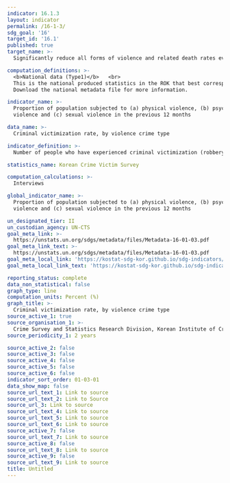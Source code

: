 ```yaml
---
indicator: 16.1.3
layout: indicator
permalink: /16-1-3/
sdg_goal: '16'
target_id: '16.1'
published: true
target_name: >-
  Significantly reduce all forms of violence and related death rates everywhere

computation_definitions: >-
  <b>National data (Type1)</b>   <br>
  This is the national produced statistics in the ROK that best corresponds to the definition of UN SDGs indicators. <br>
  Download the national metadata file for more information.

indicator_name: >-
  Proportion of population subjected to (a) physical violence, (b) psychological
  violence and (c) sexual violence in the previous 12 months

data_name: >-
  Criminal victimization rate, by violence crime type 

indicator_definition: >-
  Number of people who have experienced criminal victimization (robbery, assault, sexual violence, harassment) 

statistics_name: Korean Crime Victim Survey

computation_calculations: >-
  Interviews

global_indicator_name: >-
  Proportion of population subjected to (a) physical violence, (b) psychological
  violence and (c) sexual violence in the previous 12 months

un_designated_tier: II
un_custodian_agency: UN-CTS
goal_meta_link: >-
  https://unstats.un.org/sdgs/metadata/files/Metadata-16-01-03.pdf   
goal_meta_link_text: >-
  https://unstats.un.org/sdgs/metadata/files/Metadata-16-01-03.pdf   
goal_meta_local_link: 'https://kostat-sdg-kor.github.io/sdg-indicators/public/data/Metadata-16-01-03_ENG.pdf'
goal_meta_local_link_text: 'https://kostat-sdg-kor.github.io/sdg-indicators/public/data/Metadata-16-01-03_ENG.pdf'

reporting_status: complete
data_non_statistical: false
graph_type: line
computation_units: Percent (%)
graph_title: >-
  Criminal victimization rate, by violence crime type 
source_active_1: true
source_organisation_1: >-
  Crime Survey and Statistics Research Division, Korean Institute of Criminology 
source_periodicity_1: 2 years

source_active_2: false
source_active_3: false
source_active_4: false
source_active_5: false
source_active_6: false
indicator_sort_order: 01-03-01
data_show_map: false
source_url_text_1: Link to source
source_url_text_2: Link to Source
source_url_3: Link to source
source_url_text_4: Link to source
source_url_text_5: Link to source
source_url_text_6: Link to source
source_active_7: false
source_url_text_7: Link to source
source_active_8: false
source_url_text_8: Link to source
source_active_9: false
source_url_text_9: Link to source
title: Untitled
---
```


